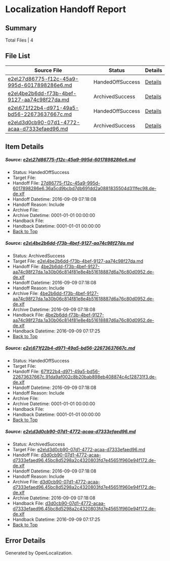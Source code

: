 # <a name='report-top'></a> Localization Handoff Report

## Summary
 Total Files | 4

## File List
 Source File | Status | Details 
 ----------- | ------ | ------- 
 [e2e\27d86775-f12c-45a9-995d-6017898286e6.md](https://github.com/OpenLocalizationTestOrg/ol-test0/blob/02ec284b962dd34dcc1bed2cd652dba818a1c2c6/e2e/27d86775-f12c-45a9-995d-6017898286e6.md) | HandedOffSuccess | [Details](#9462d76fb7314cdaf1ba156b2cd5a59f0ada0bb33)
 [e2e\4be2b6dd-f73b-4bef-9127-aa74c98f27da.md](https://github.com/OpenLocalizationTestOrg/ol-test0/blob/d2b17de7da1ff275e2b9e67501fb2a6d2e3e09c3/e2e/4be2b6dd-f73b-4bef-9127-aa74c98f27da.md) | ArchivedSuccess | [Details](#372f31b8c0e507a085156aff689982c57c5367234)
 [e2e\671f22b4-d971-49a5-bd56-22673637667c.md](https://github.com/OpenLocalizationTestOrg/ol-test0/blob/d2b17de7da1ff275e2b9e67501fb2a6d2e3e09c3/e2e/671f22b4-d971-49a5-bd56-22673637667c.md) | HandedOffSuccess | [Details](#bd562c08b1d41f6051cc7b9d9c7285eea96c10b67)
 [e2e\d3d0cb90-07d1-4772-acaa-d7333efaed96.md](https://github.com/OpenLocalizationTestOrg/ol-test0/blob/d2b17de7da1ff275e2b9e67501fb2a6d2e3e09c3/e2e/d3d0cb90-07d1-4772-acaa-d7333efaed96.md) | ArchivedSuccess | [Details](#0ed5836e7fdf082586c1a1ba37add8184dccd6de11)

## Item Details
##### <a name='9462d76fb7314cdaf1ba156b2cd5a59f0ada0bb33'></a> Source: [e2e\27d86775-f12c-45a9-995d-6017898286e6.md](https://github.com/OpenLocalizationTestOrg/ol-test0/blob/02ec284b962dd34dcc1bed2cd652dba818a1c2c6/e2e/27d86775-f12c-45a9-995d-6017898286e6.md)
* Status: HandedOffSuccess
* Target File: 
* Handoff File: [27d86775-f12c-45a9-995d-6017898286e6.36a5cd9bcbd7db691dd2a0881835504d311fec98.de-de.xlf](https://github.com/OpenLocalizationTestOrg/ol-test0-handoff/blob/fff0ab2f166acc6a496503a51eb01c9f4a39d261/ol-handoff/OpenLocalizationTestOrg/ol-test0-dede/yuwzho/ht/27d86775-f12c-45a9-995d-6017898286e6.36a5cd9bcbd7db691dd2a0881835504d311fec98.de-de.xlf)
* Handoff Datetime: 2016-09-09 07:18:08
* Handoff Reason: Include
* Archive File: 
* Archive Datetime: 0001-01-01 00:00:00
* Handback File: 
* Handback Datetime: 0001-01-01 00:00:00
* [Back to Top](#report-top)

##### <a name='372f31b8c0e507a085156aff689982c57c5367234'></a> Source: [e2e\4be2b6dd-f73b-4bef-9127-aa74c98f27da.md](https://github.com/OpenLocalizationTestOrg/ol-test0/blob/d2b17de7da1ff275e2b9e67501fb2a6d2e3e09c3/e2e/4be2b6dd-f73b-4bef-9127-aa74c98f27da.md)
* Status: ArchivedSuccess
* Target File: [e2e\4be2b6dd-f73b-4bef-9127-aa74c98f27da.md](https://github.com/OpenLocalizationTestOrg/ol-test0-dede/blob/f9a3204c07095a4930262306a864975b2d150a37/e2e/4be2b6dd-f73b-4bef-9127-aa74c98f27da.md)
* Handoff File: [4be2b6dd-f73b-4bef-9127-aa74c98f27da.1a30b06c814f81e8e4b51618887d6a76c80d0952.de-de.xlf](https://github.com/OpenLocalizationTestOrg/ol-test0-handoff/blob/fff0ab2f166acc6a496503a51eb01c9f4a39d261/ol-handoff/OpenLocalizationTestOrg/ol-test0-dede/yuwzho/mt/4be2b6dd-f73b-4bef-9127-aa74c98f27da.1a30b06c814f81e8e4b51618887d6a76c80d0952.de-de.xlf)
* Handoff Datetime: 2016-09-09 07:18:08
* Handoff Reason: Include
* Archive File: [4be2b6dd-f73b-4bef-9127-aa74c98f27da.1a30b06c814f81e8e4b51618887d6a76c80d0952.de-de.xlf](https://github.com/OpenLocalizationTestOrg/ol-test0-handoff/blob/8765a8667701f59c274179b2ac606ad2556660a8/ol-archive/OpenLocalizationTestOrg/ol-test0-dede/yuwzho/mt/4be2b6dd-f73b-4bef-9127-aa74c98f27da.1a30b06c814f81e8e4b51618887d6a76c80d0952.de-de.xlf)
* Archive Datetime: 2016-09-09 07:18:08
* Handback File: [4be2b6dd-f73b-4bef-9127-aa74c98f27da.1a30b06c814f81e8e4b51618887d6a76c80d0952.de-de.xlf](https://github.com/OpenLocalizationTestOrg/ol-test0-handback/blob/3ceb0274787cbe6203e332bcb4f9ba42b1a5a072/ol-handback/OpenLocalizationTestOrg/ol-test0-dede/yuwzho/ht/4be2b6dd-f73b-4bef-9127-aa74c98f27da.1a30b06c814f81e8e4b51618887d6a76c80d0952.de-de.xlf)
* Handback Datetime: 2016-09-09 07:17:25
* [Back to Top](#report-top)

##### <a name='bd562c08b1d41f6051cc7b9d9c7285eea96c10b67'></a> Source: [e2e\671f22b4-d971-49a5-bd56-22673637667c.md](https://github.com/OpenLocalizationTestOrg/ol-test0/blob/d2b17de7da1ff275e2b9e67501fb2a6d2e3e09c3/e2e/671f22b4-d971-49a5-bd56-22673637667c.md)
* Status: HandedOffSuccess
* Target File: 
* Handoff File: [671f22b4-d971-49a5-bd56-22673637667c.91da9af002c8b20bab898eb408874c4c128731f3.de-de.xlf](https://github.com/OpenLocalizationTestOrg/ol-test0-handoff/blob/fff0ab2f166acc6a496503a51eb01c9f4a39d261/ol-handoff/OpenLocalizationTestOrg/ol-test0-dede/yuwzho/mt/671f22b4-d971-49a5-bd56-22673637667c.91da9af002c8b20bab898eb408874c4c128731f3.de-de.xlf)
* Handoff Datetime: 2016-09-09 07:18:08
* Handoff Reason: Include
* Archive File: 
* Archive Datetime: 0001-01-01 00:00:00
* Handback File: 
* Handback Datetime: 0001-01-01 00:00:00
* [Back to Top](#report-top)

##### <a name='0ed5836e7fdf082586c1a1ba37add8184dccd6de11'></a> Source: [e2e\d3d0cb90-07d1-4772-acaa-d7333efaed96.md](https://github.com/OpenLocalizationTestOrg/ol-test0/blob/d2b17de7da1ff275e2b9e67501fb2a6d2e3e09c3/e2e/d3d0cb90-07d1-4772-acaa-d7333efaed96.md)
* Status: ArchivedSuccess
* Target File: [e2e\d3d0cb90-07d1-4772-acaa-d7333efaed96.md](https://github.com/OpenLocalizationTestOrg/ol-test0-dede/blob/f9a3204c07095a4930262306a864975b2d150a37/e2e/d3d0cb90-07d1-4772-acaa-d7333efaed96.md)
* Handoff File: [d3d0cb90-07d1-4772-acaa-d7333efaed96.45bc8d5298a2c4320803fd7e45651f960e94f172.de-de.xlf](https://github.com/OpenLocalizationTestOrg/ol-test0-handoff/blob/fff0ab2f166acc6a496503a51eb01c9f4a39d261/ol-handoff/OpenLocalizationTestOrg/ol-test0-dede/yuwzho/mt/d3d0cb90-07d1-4772-acaa-d7333efaed96.45bc8d5298a2c4320803fd7e45651f960e94f172.de-de.xlf)
* Handoff Datetime: 2016-09-09 07:18:08
* Handoff Reason: Include
* Archive File: [d3d0cb90-07d1-4772-acaa-d7333efaed96.45bc8d5298a2c4320803fd7e45651f960e94f172.de-de.xlf](https://github.com/OpenLocalizationTestOrg/ol-test0-handoff/blob/8765a8667701f59c274179b2ac606ad2556660a8/ol-archive/OpenLocalizationTestOrg/ol-test0-dede/yuwzho/mt/d3d0cb90-07d1-4772-acaa-d7333efaed96.45bc8d5298a2c4320803fd7e45651f960e94f172.de-de.xlf)
* Archive Datetime: 2016-09-09 07:18:08
* Handback File: [d3d0cb90-07d1-4772-acaa-d7333efaed96.45bc8d5298a2c4320803fd7e45651f960e94f172.de-de.xlf](https://github.com/OpenLocalizationTestOrg/ol-test0-handback/blob/3ceb0274787cbe6203e332bcb4f9ba42b1a5a072/ol-handback/OpenLocalizationTestOrg/ol-test0-dede/yuwzho/ht/d3d0cb90-07d1-4772-acaa-d7333efaed96.45bc8d5298a2c4320803fd7e45651f960e94f172.de-de.xlf)
* Handback Datetime: 2016-09-09 07:17:25
* [Back to Top](#report-top)


## Error Details

Generated by OpenLocalization.
